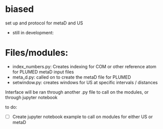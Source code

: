 # biased
set up and protocol for metaD and US


- still in development:

# Files/modules:
- index_numbers.py: Creates indexing for COM or other reference atom for PLUMED metaD input files
- meta_d.py: called on to create the metaD file for PLUMED
- setwindow.py: creates windows for US at specific intervals / distances

Interface will be ran through another .py file to call on the modules, or through jupyter notebook

to do:
- [ ] Create jupyter notebook example to call on modules for either US or metaD
